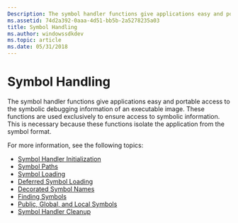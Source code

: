 ```yaml
---
Description: The symbol handler functions give applications easy and portable access to the symbolic debugging information of an executable image.
ms.assetid: 74d2a392-0aaa-4d51-bb5b-2a5278235a03
title: Symbol Handling
ms.author: windowssdkdev
ms.topic: article
ms.date: 05/31/2018
---
```


# Symbol Handling

The symbol handler functions give applications easy and portable access to the symbolic debugging information of an executable image. These functions are used exclusively to ensure access to symbolic information. This is necessary because these functions isolate the application from the symbol format.

For more information, see the following topics:

-   [Symbol Handler Initialization](symbol-handler-initialization.md)
-   [Symbol Paths](symbol-paths.md)
-   [Symbol Loading](symbol-loading.md)
-   [Deferred Symbol Loading](deferred-symbol-loading.md)
-   [Decorated Symbol Names](decorated-symbol-names.md)
-   [Finding Symbols](finding-symbols.md)
-   [Public, Global, and Local Symbols](public--global--and-local-symbols.md)
-   [Symbol Handler Cleanup](symbol-handler-cleanup.md)

 

 



